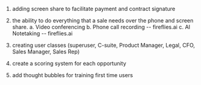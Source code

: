 1. adding screen share to facilitate payment and contract signature 
2. the ability to do everything that a sale needs over the phone and screen share. 		a. Video conferencing
	 b. Phone call recording -- fireflies.ai
	 c. AI Notetaking -- fireflies.ai

3. creating user classes (superuser, C-suite, Product Manager, Legal, CFO, Sales Manager, Sales Rep)

4. create a scoring system for each opportunity

5. add thought bubbles for training first time users